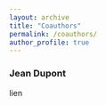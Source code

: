 ```yaml
---
layout: archive
title: "Coauthors"
permalink: /coauthors/
author_profile: true
---
```


### Jean Dupont
lien
